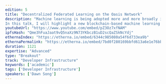 ```yaml
---
edition: 5
title: "Decentralized Federated Learning on the Oasis Network"
description: "Machine learning is being adopted more and more broadly in technology. Such success is largely due to a combination of algorithmic breakthroughs, computation resource improvements, and the access to a large amount of diverse training data. The collection of data can raise concerns about siloing, security, and user privacy.
In this talk, I will highlight a new blockchain-based machine learning technology that allows users to share their data, train models in a fully decentralized way, and incentive end users to keep their data on the network using the Oasis network. This technology, called HiveMind, leverages a federated learning framework to reduce overhead both in communication and computation. In addition, the talk will highlight the benefits of a novel blockchain-based secure aggregation protocol that ensures client-level differential privacy, and thus prevents information leakage from trained model parameters."
youtubeUrl: "https://www.youtube.com/embed/pZ3Oz7xfNAM"
ipfsHash: "Qme3hFuaJaat9vQ5naXz9N73YKbczB1uD2scQaZSkNcYdj"
ethernaIndex: "https://etherna.io/embed/6344c985080a54f6d733ea9b"
ethernaPermalink: "https://etherna.io/embed/7bd0f280169bbfd613a6e1e76bb343a9bcf32bad1a79e81555655bb6cd9a4653"
duration: 1121
expertise: "Advanced"
type: "Breakout"
track: "Developer Infrastructure"
keywords: ['academic']
tags: ['Developer Infrastructure']
speakers: ['Dawn Song']
---
```


